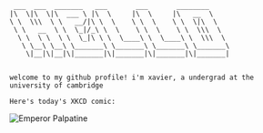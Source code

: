 ```
 ___  ___  _______   ___       ___       ________     
|\  \|\  \|\  ___ \ |\  \     |\  \     |\   __  \    
\ \  \\\  \ \   __/|\ \  \    \ \  \    \ \  \|\  \   
 \ \   __  \ \  \_|/_\ \  \    \ \  \    \ \  \\\  \  
  \ \  \ \  \ \  \_|\ \ \  \____\ \  \____\ \  \\\  \ 
   \ \__\ \__\ \_______\ \_______\ \_______\ \_______\
    \|__|\|__|\|_______|\|_______|\|_______|\|_______|
                                                      
                                                      
welcome to my github profile! i'm xavier, a undergrad at the university of cambridge

Here's today's XKCD comic: 
```

<!-- XKCD -->
![Emperor Palpatine](https://imgs.xkcd.com/comics/emperor_palpatine.png)
<!-- END XKCD -->
